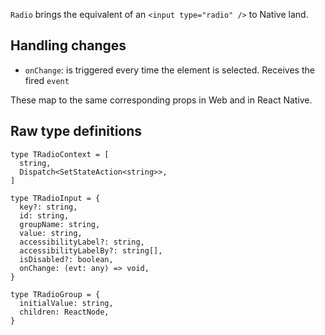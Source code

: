 `Radio` brings the equivalent of an `<input type="radio" />` to Native land.

## Handling changes

- `onChange`: is triggered every time the element is selected. Receives the fired `event`

These map to the same corresponding props in Web and in React Native.

## Raw type definitions

```
type TRadioContext = [
  string,
  Dispatch<SetStateAction<string>>,
]

type TRadioInput = {
  key?: string,
  id: string,
  groupName: string,
  value: string,
  accessibilityLabel?: string,
  accessibilityLabelBy?: string[],
  isDisabled?: boolean,
  onChange: (evt: any) => void,
}

type TRadioGroup = {
  initialValue: string,
  children: ReactNode,
}
```

